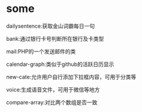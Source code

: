 some
====

dailysentence:获取金山词霸每日一句

bank:通过银行卡号判断所在银行及卡类型

mail:PHP的一个发送邮件的类

calendar-graph:类似于github的活跃日历显示

new-cate:允许用户自行添加下拉框内容，可用于分类等

voice:生成语音文件，可用于微信等地方

compare-array:对比两个数组是否一致

